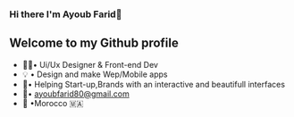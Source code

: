 
### Hi there I'm Ayoub Farid👋
## Welcome to my Github profile
- 👩‍💻• Ui/Ux Designer & Front-end Dev
- 💡 • Design and make Wep/Mobile apps
- 🎯• Helping Start-up,Brands with an interactive and beautifull interfaces
- 📨• ayoubfarid80@gmail.com
- 📍 •Morocco 🇲🇦
<!--
**ayoubfarid/ayoubfarid** is a ✨ _special_ ✨ repository because its `README.md` (this file) appears on your GitHub profile.

Here are some ideas to get you started:

- 🔭 I’m currently working on ...
- 🌱 I’m currently learning ...
- 👯 I’m looking to collaborate on ...
- 🤔 I’m looking for help with ...
- 💬 Ask me about ...
- 📫 How to reach me: ...
- 😄 Pronouns: ...
- ⚡ Fun fact: ...
-->
